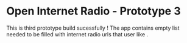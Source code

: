 # Open Internet Radio - Prototype 3

This is third prototype build sucessfully !
The app contains empty list needed to be filled with internet radio urls that user like .
